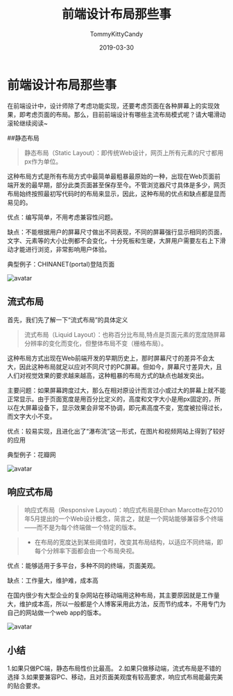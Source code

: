﻿---
layout:     post
title:      "前端设计布局那些事"
date:       2019-03-30
author:     "TommyKittyCandy"
header-img: "img/post-bg-2015.jpg"
tags:
    - 前端
    - 布局
---

# 前端设计布局那些事

在前端设计中，设计师除了考虑功能实现，还要考虑页面在各种屏幕上的实现效果，即考虑页面的布局。那么，目前前端设计有哪些主流布局模式呢？请大噶滑动滚轮继续阅读~

##静态布局

> 静态布局（Static Layout）：即传统Web设计，网页上所有元素的尺寸都用px作为单位。

这种布局方式是所有布局方式中最简单最粗暴最原始的一种，出现在Web页面前端开发的最早期，部分此类页面甚至保存至今。不管浏览器尺寸具体是多少，网页布局始终按照最初写代码时的布局来显示，因此，这种布局的优点和缺点都是显而易见的。

优点：编写简单，不用考虑兼容性问题。

缺点：不能根据用户的屏幕尺寸做出不同表现，不同的屏幕强行显示相同的页面，文字、元素等的大小比例都不会变化，十分死板和生硬，大屏用户需要左右上下滑动才能进行浏览，非常影响用户体验。

典型例子：CHINANET(portal)登陆页面

![avatar](/Blog-Share/img/1903/04/wy/xys.jpg)

## 流式布局

首先，我们先了解一下“流式布局”的具体定义

> 流式布局（Liquid Layout）：也称百分比布局,特点是页面元素的宽度随屏幕分辨率的变化而变化，但整体布局不变（栅格布局）。

这种布局方式出现在Web前端开发的早期历史上，那时屏幕尺寸的差异不会太大，因此这种布局就足以应对不同尺寸的PC屏幕。但如今，屏幕尺寸差异大，且人们对视觉效果的要求越来越高，这种粗暴的布局方式的缺点也越发突出。

主要问题：如果屏幕跨度过大，那么在相对原设计而言过小或过大的屏幕上就不能正常显示。由于页面宽度是用百分比定义的，高度和文字大小是用px固定的，所以在大屏幕设备下，显示效果会非常不协调，即元素高度不变，宽度被拉得过长，而文字大小不变。

优点：较易实现，且进化出了“瀑布流”这一形式，在图片和视频网站上得到了较好的应用

典型例子：花瓣网

![avatar](/Blog-Share/img/1903/04/wy/pbl.jpg)

## 响应式布局

>响应式布局（Responsive Layout)：响应式布局是Ethan Marcotte在2010年5月提出的一个Web设计概念，简言之，就是一个网站能够兼容多个终端——而不是为每个终端做一个特定的版本。

> - 在布局的宽度达到某些阈值时，改变其布局结构，以适应不同终端，即每个分辨率下面都会由一个布局央视。

优点：能够适用于多平台，多种不同的终端，页面美观。

缺点：工作量大，维护难，成本高

在国内很少有大型企业的复杂网站在移动端用这种布局，其主要原因就是工作量大，维护成本高，所以一般都是个人博客采用此方法，反而节约成本，不用专门为自己的网站做一个web app的版本。

![avatar](/Blog-Share/img/1903/04/wy/xys.jpg)

## 小结

1.如果只做PC端，静态布局性价比最高。
2.如果只做移动端，流式布局是不错的选择
3.如果要兼容PC、移动，且对页面美观度有较高要求，响应式布局能最完美的贴合要求。



